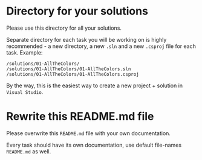 # Directory for your solutions
Please use this directory for all your solutions.

Separate directory for each task you will be working on
is highly recommended - a new directory, a new `.sln` and
a new `.csproj` file for each task. Example:
```
/solutions/01-AllTheColors/
/solutions/01-AllTheColors/01-AllTheColors.sln
/solutions/01-AllTheColors/01-AllTheColors.csproj
```
By the way, this is the easiest way to create a new project + solution
in `Visual Studio`.

# Rewrite this README.md file
Please overwrite this `README.md` file with your own documentation.

Every task should have its own documentation, use default file-names
`README.md` as well.
